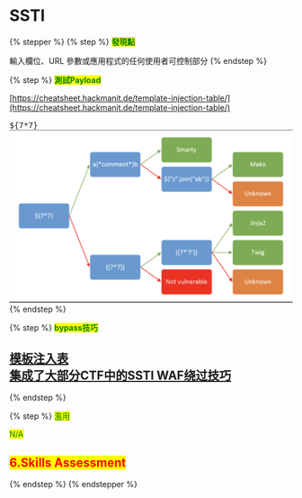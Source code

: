 # SSTI



{% stepper %}
{% step %}
<mark style="color:green;">**發現點**</mark>&#x20;

輸入欄位、URL 參數或應用程式的任何使用者可控制部分
{% endstep %}

{% step %}
<mark style="color:green;">**測試Payload**</mark>

[https://cheatsheet.hackmanit.de/template-injection-table/](https://cheatsheet.hackmanit.de/template-injection-table/)

<kbd>${7\*7}</kbd><img src="../.gitbook/assets/螢幕截圖 2025-03-15 00.53.50.png" alt="" data-size="original">
{% endstep %}

{% step %}
<mark style="color:green;">**bypass技巧**</mark>

[模板注入表](https://cheatsheet.hackmanit.de/template-injection-table/)\
[集成了大部分CTF中的SSTI WAF绕过技巧](https://github.com/Marven11/Fenjing)
--------------------------------------------------------------
{% endstep %}

{% step %}
<mark style="color:green;">濫用</mark>

<mark style="color:green;">N/A</mark>

## <mark style="color:red;">6.Skills Assessment</mark>




{% endstep %}
{% endstepper %}
